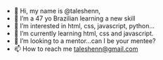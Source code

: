 - 👋 Hi, my name is @taleshenn,
- 🌱 I’m a 47 yo Brazilian learning a new skill 
- 👀 I’m interested in html, css, javascript, python...
- 🌱 I’m currently learning html, css and javascript.
- 💞️ I’m looking to a mentor...can I be your mentee?
- 📫 How to reach me taleshenn@gmail.com
